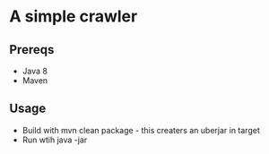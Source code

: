 # A simple crawler

## Prereqs
- Java 8
- Maven

## Usage
- Build with mvn clean package - this creaters an uberjar in target
- Run wtih java -jar <jar name> <root url>


